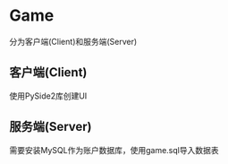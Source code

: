 # Game

分为客户端(Client)和服务端(Server)

## 客户端(Client)

使用PySide2库创建UI

## 服务端(Server)

需要安装MySQL作为账户数据库，使用game.sql导入数据表
